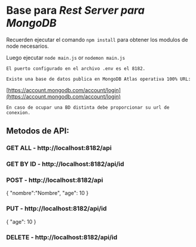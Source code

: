 # Base para *Rest Server para MongoDB*

Recuerden ejecutar el comando `npm install` para obtener los modulos de node necesarios.

Luego ejecutar `node main.js` or `nodemon main.js`

```
El puerto configurado en el archivo .env es el 8182. 

Existe una base de datos publica en MongoDB Atlas operativa 100% URL: 
``` 
[https://account.mongodb.com/account/login](https://account.mongodb.com/account/login)
```
En caso de ocupar una BD distinta debe proporcionar su url de conexion.
```

## Metodos de API:

### GET ALL - http://localhost:8182/api
### GET BY ID - http://localhost:8182/api/id
### POST - http://localhost:8182/api

{
    "nombre":"Nombre",
    "age": 10
}

### PUT - http://localhost:8182/api/id

{
    "age": 10
}

### DELETE - http://localhost:8182/api/id

